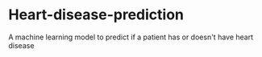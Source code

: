 # Heart-disease-prediction
A machine learning model to predict if a patient has or doesn't have heart disease
